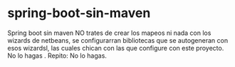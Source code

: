 # spring-boot-sin-maven
Spring boot sin maven
NO trates de crear los mapeos ni nada con los wizards de netbeans, se configurarran bibliotecas que se autogeneran con esos wizardsl, las cuales chican con las que configure con este proyecto. No lo hagas . Repito: No lo hagas.
